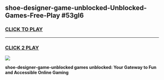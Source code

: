 
## shoe-designer-game-unblocked-Unblocked-Games-Free-Play #53gl6
<h3>
<a href="https://us.freeplayer.one?title=shoe-designer-game-unblocked&ref=9M">CLICK TO PLAY</a></h3>
<hr>

<h3>
<a href="https://us.freeplayer.one?title=shoe-designer-game-unblocked&ref=9M">CLICK 2 PLAY</a>
  
</h3>

<a href="https://us.freeplayer.one?title=shoe-designer-game-unblocked&ref=9M"><img src="https://clearcache.store/games.png"></a>


**shoe-designer-game-unblocked games unblocked: Your Gateway to Fun and Accessible Online Gaming**
